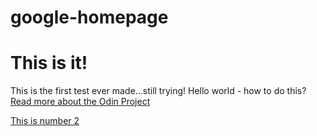 # google-homepage
<h1>This is it!</h1>
This is the first test ever made...still trying!
Hello world - how to do this?
<a href="http://www.theodinproject.com/web-development-101/html-css?ref=lnav">Read more about the Odin Project</a>

<a href="http://www.theodinproject.com/web-development-101/html-css?ref=lnav">This is number 2</a>



